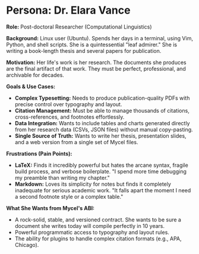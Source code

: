 # Persona: Dr. Elara Vance

**Role:** Post-doctoral Researcher (Computational Linguistics)

**Background:** Linux user (Ubuntu). Spends her days in a terminal, using Vim, Python, and shell scripts. She is a quintessential "leaf admirer." She is writing a book-length thesis and several papers for publication.

**Motivation:** Her life's work is her research. The documents she produces are the final artifact of that work. They must be perfect, professional, and archivable for decades.

**Goals & Use Cases:**

*   **Complex Typesetting:** Needs to produce publication-quality PDFs with precise control over typography and layout.
*   **Citation Management:** Must be able to manage thousands of citations, cross-references, and footnotes effortlessly.
*   **Data Integration:** Wants to include tables and charts generated directly from her research data (CSVs, JSON files) without manual copy-pasting.
*   **Single Source of Truth:** Wants to write her thesis, presentation slides, and a web version from a single set of Mycel files.

**Frustrations (Pain Points):**

*   **LaTeX:** Finds it incredibly powerful but hates the arcane syntax, fragile build process, and verbose boilerplate. "I spend more time debugging my preamble than writing my chapter."
*   **Markdown:** Loves its simplicity for notes but finds it completely inadequate for serious academic work. "It falls apart the moment I need a second footnote style or a complex table."

**What She Wants from Mycel's ABI:**

*   A rock-solid, stable, and versioned contract. She wants to be sure a document she writes today will compile perfectly in 10 years.
*   Powerful programmatic access to typography and layout rules.
*   The ability for plugins to handle complex citation formats (e.g., APA, Chicago).
